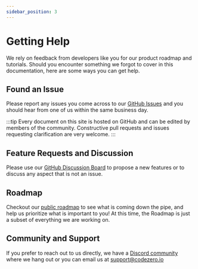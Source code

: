 ```yaml
---
sidebar_position: 3
---
```


# Getting Help

We rely on feedback from developers like you for our product roadmap and tutorials. Should you encounter something we forgot to cover in this documentation, here are some ways you can get help.

## Found an Issue

Please report any issues you come across to our [GitHub Issues](https://github.com/c6o/roadmap/issues) and you should hear from one of us within the same business day.

:::tip
Every document on this site is hosted on GitHub and can be edited by members of the community. Constructive pull requests and issues requesting clarification are very welcome.
:::

## Feature Requests and Discussion

Please use our [GitHub Discussion Board](https://github.com/c6o/roadmap/discussions) to propose a new features or to discuss any aspect that is not an issue.

## Roadmap

Checkout our [public roadmap](https://github.com/orgs/c6o/projects/3) to see what is coming down the pipe, and help us prioritize what is important to you! At this time, the Roadmap is just a subset of everything we are working on.

## Community and Support

If you prefer to reach out to us directly, we have a [Discord community](https://discord.gg/wx3JkVjTPy) where we hang out or you can email us at [support@codezero.io](mailto:support@codezero.io)
